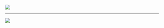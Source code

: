 [![](https://img.shields.io/youtube/channel/subscribers/UCEG5sgFKieaUuHsu5VG-kBg?color=ff0000&style=for-the-badge)](https://www.youtube.com/channel/UCEG5sgFKieaUuHsu5VG-kBg)
___

![](https://komarev.com/ghpvc/?username=Owlvernyte&label=Views&color=333333&style=for-the-badge)
